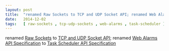 ```yaml
---
layout: post
title:  "renamed Raw Sockets to TCP and UDP Socket API; renamed Web Alarms API Specification to Task Scheduler API Specification"
date:   2014-12-02
tags:   [ raw-sockets , tcp-udp-sockets , web-alarms , task-scheduler ]
---
```


renamed [Raw Sockets](/spec/raw-sockets) to [TCP and UDP Socket API](/spec/tcp-udp-sockets); renamed [Web Alarms API Specification](/spec/web-alarms) to [Task Scheduler API Specification](/spec/task-scheduler)

